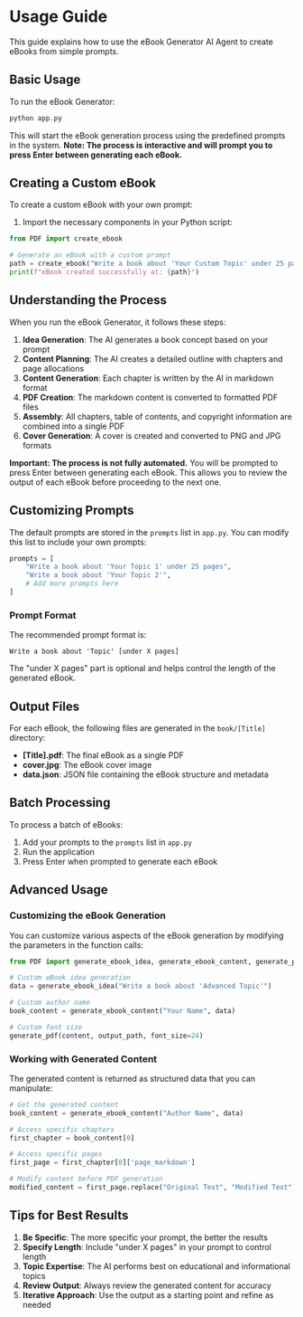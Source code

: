 <!-- Copyright (c) 2025 Swaraj Puppalwar (UltronTheAI) -->
<!-- Licensed under the MIT License. See LICENSE file in the project root for full license information. -->
<!-- Project: https://github.com/UltronTheAI/eBook-Generator-AI-Agent -->

# Usage Guide

This guide explains how to use the eBook Generator AI Agent to create eBooks from simple prompts.

## Basic Usage

To run the eBook Generator:

```bash
python app.py
```

This will start the eBook generation process using the predefined prompts in the system. **Note: The process is interactive and will prompt you to press Enter between generating each eBook.**

## Creating a Custom eBook

To create a custom eBook with your own prompt:

1. Import the necessary components in your Python script:

```python
from PDF import create_ebook

# Generate an eBook with a custom prompt
path = create_ebook("Write a book about 'Your Custom Topic' under 25 pages")
print(f"eBook created successfully at: {path}")
```

## Understanding the Process

When you run the eBook Generator, it follows these steps:

1. **Idea Generation**: The AI generates a book concept based on your prompt
2. **Content Planning**: The AI creates a detailed outline with chapters and page allocations
3. **Content Generation**: Each chapter is written by the AI in markdown format
4. **PDF Creation**: The markdown content is converted to formatted PDF files
5. **Assembly**: All chapters, table of contents, and copyright information are combined into a single PDF
6. **Cover Generation**: A cover is created and converted to PNG and JPG formats

**Important: The process is not fully automated.** You will be prompted to press Enter between generating each eBook. This allows you to review the output of each eBook before proceeding to the next one.

## Customizing Prompts

The default prompts are stored in the `prompts` list in `app.py`. You can modify this list to include your own prompts:

```python
prompts = [
    "Write a book about 'Your Topic 1' under 25 pages",
    "Write a book about 'Your Topic 2'",
    # Add more prompts here
]
```

### Prompt Format

The recommended prompt format is:

```
Write a book about 'Topic' [under X pages]
```

The "under X pages" part is optional and helps control the length of the generated eBook.

## Output Files

For each eBook, the following files are generated in the `book/[Title]` directory:

- **[Title].pdf**: The final eBook as a single PDF
- **cover.jpg**: The eBook cover image
- **data.json**: JSON file containing the eBook structure and metadata

## Batch Processing

To process a batch of eBooks:

1. Add your prompts to the `prompts` list in `app.py`
2. Run the application
3. Press Enter when prompted to generate each eBook

## Advanced Usage

### Customizing the eBook Generation

You can customize various aspects of the eBook generation by modifying the parameters in the function calls:

```python
from PDF import generate_ebook_idea, generate_ebook_content, generate_pdf

# Custom eBook idea generation
data = generate_ebook_idea("Write a book about 'Advanced Topic'")

# Custom author name
book_content = generate_ebook_content("Your Name", data)

# Custom font size
generate_pdf(content, output_path, font_size=24)
```

### Working with Generated Content

The generated content is returned as structured data that you can manipulate:

```python
# Get the generated content
book_content = generate_ebook_content("Author Name", data)

# Access specific chapters
first_chapter = book_content[0]

# Access specific pages
first_page = first_chapter[0]['page_markdown']

# Modify content before PDF generation
modified_content = first_page.replace("Original Text", "Modified Text")
```

## Tips for Best Results

1. **Be Specific**: The more specific your prompt, the better the results
2. **Specify Length**: Include "under X pages" in your prompt to control length
3. **Topic Expertise**: The AI performs best on educational and informational topics
4. **Review Output**: Always review the generated content for accuracy
5. **Iterative Approach**: Use the output as a starting point and refine as needed 